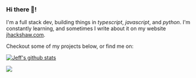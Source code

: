 ### Hi there 👋!

I'm a full stack dev, building things in *typescript*, *javascript*, and *python*. I'm constantly learning, and sometimes I write about it on my website [jhackshaw.com](https://jhackshaw.com).

Checkout some of my projects below, or find me on:


[![Jeff's github stats](https://github-readme-stats.vercel.app/api?username=jhackshaw&hide=["contribs","prs","issues"])](https://github.com/jhackshaw/jhackshaw)


<p align="center">
  
  ![](https://visitor-badge.glitch.me/badge?page_id=jhackshaw.jhackshaw)

</p>
